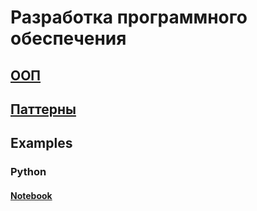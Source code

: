 # Разработка программного обеспечения
## [ООП](https://github.com/NorthArea/design-patterns/blob/master/oop/main.md)
## [Паттерны](https://github.com/NorthArea/design-patterns/blob/master/patterns/main.md)
## Examples
### Python
#### [Notebook](https://github.com/NorthArea/design/tree/master/examples/notebook)